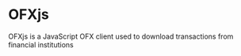 OFXjs
=====

OFXjs is a JavaScript OFX client used to download transactions from financial institutions